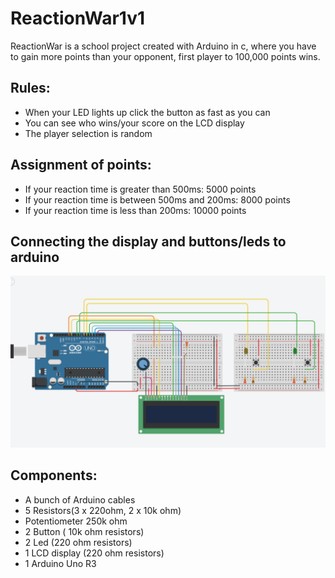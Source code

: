 # ReactionWar1v1
ReactionWar is a school project created with Arduino in c, where you have to gain more points than your opponent, first player to 100,000 points wins.

## Rules: 
  * When your LED lights up click the button as fast as you can
  * You can see who wins/your score on the LCD display
  * The player selection is random
## Assignment of points:
  * If your reaction time is greater than 500ms: 5000 points
  * If your reaction time is between 500ms and 200ms: 8000 points
  * If your reaction time is less than 200ms: 10000 points
## Connecting the display and buttons/leds to arduino
![connection](image/connection.png)
## Components: 
 * A bunch of Arduino cables
 * 5 Resistors(3 x 220ohm, 2 x 10k ohm)
 * Potentiometer 250k ohm
 * 2 Button ( 10k ohm resistors)
 * 2 Led (220 ohm resistors)
 * 1 LCD display (220 ohm resistors)
 * 1 Arduino Uno R3
